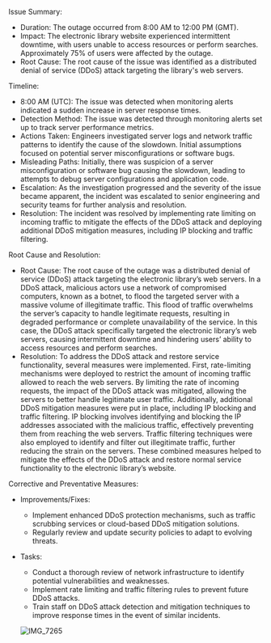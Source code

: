 Issue Summary:
- Duration: The outage occurred from 8:00 AM to 12:00 PM (GMT).
- Impact: The electronic library website experienced intermittent downtime, with users unable to access resources or perform searches. Approximately 75% of users were affected by the outage.
- Root Cause: The root cause of the issue was identified as a distributed denial of service (DDoS) attack targeting the library's web servers.

Timeline:
- 8:00 AM (UTC): The issue was detected when monitoring alerts indicated a sudden increase in server response times.
- Detection Method: The issue was detected through monitoring alerts set up to track server performance metrics.
- Actions Taken: Engineers investigated server logs and network traffic patterns to identify the cause of the slowdown. Initial assumptions focused on potential server misconfigurations or software bugs.
- Misleading Paths: Initially, there was suspicion of a server misconfiguration or software bug causing the slowdown, leading to attempts to debug server configurations and application code.
- Escalation: As the investigation progressed and the severity of the issue became apparent, the incident was escalated to senior engineering and security teams for further analysis and resolution.
- Resolution: The incident was resolved by implementing rate limiting on incoming traffic to mitigate the effects of the DDoS attack and deploying additional DDoS mitigation measures, including IP blocking and traffic filtering.

Root Cause and Resolution:
- Root Cause: The root cause of the outage was a distributed denial of service (DDoS) attack targeting the electronic library’s web servers. In a DDoS attack, malicious actors use a network of compromised computers, known as a botnet, to flood the targeted server with a massive volume of illegitimate traffic. This flood of traffic overwhelms the server’s capacity to handle legitimate requests, resulting in degraded performance or complete unavailability of the service. In this case, the DDoS attack specifically targeted the electronic library’s web servers, causing intermittent downtime and hindering users’ ability to access resources and perform searches.
- Resolution: To address the DDoS attack and restore service functionality, several measures were implemented. First, rate-limiting mechanisms were deployed to restrict the amount of incoming traffic allowed to reach the web servers. By limiting the rate of incoming requests, the impact of the DDoS attack was mitigated, allowing the servers to better handle legitimate user traffic. Additionally, additional DDoS mitigation measures were put in place, including IP blocking and traffic filtering. IP blocking involves identifying and blocking the IP addresses associated with the malicious traffic, effectively preventing them from reaching the web servers. Traffic filtering techniques were also employed to identify and filter out illegitimate traffic, further reducing the strain on the servers. These combined measures helped to mitigate the effects of the DDoS attack and restore normal service functionality to the electronic library’s website.

Corrective and Preventative Measures:
- Improvements/Fixes:
  - Implement enhanced DDoS protection mechanisms, such as traffic scrubbing services or cloud-based DDoS mitigation solutions.
  - Regularly review and update security policies to adapt to evolving threats.
- Tasks:
  - Conduct a thorough review of network infrastructure to identify potential vulnerabilities and weaknesses.
  - Implement rate limiting and traffic filtering rules to prevent future DDoS attacks.
  - Train staff on DDoS attack detection and mitigation techniques to improve response times in the event of similar incidents.
 
  ![IMG_7265](https://github.com/AsiaEasa/alx-system_engineering-devops/assets/138696944/7ebe3c1d-722e-43ac-8cc9-0c2e2f4583da)

